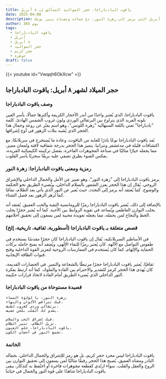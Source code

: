 ```yaml
---
title: ياقوت البادباراجا، حجر المواليد المتألق لـ ٨ أبريل
date: 2025-04-08
description: اشعر بأهمية ياقوت البادباراجا، حجر المواليد لـ ٨ أبريل الذي يرمز إلى زهرة النور. دع جماله ومعناه ينير يومك.
author: 365 يوم
tags:
  - ياقوت البادباراجا
  - أبريل
  - ٨ أبريل
  - حجر المواليد
  - حجر كريم
  - جوهرة
draft: false
---
```


{{< youtube id="Vwqqh6OkXcw" >}}

## حجر الميلاد لشهر ٨ أبريل: ياقوت البادباراجا

### وصف ياقوت البادباراجا

ياقوت البادباراجا، الذي يُعتبر واحدًا من أندر الأحجار الكريمة وأكثرها جمالًا، يأسر العين بلونه الفريد الذي يتراوح بين البرتقالي الوردي ولون غروب الشمس الهادئ. كلمة "بادباراجا" تعني باللغة السنهالية "زهرة اللوتس"، وهو اسم يعبّر عن روعة وجمال هذا الحجر الذي يُشبه بتلات الزهور في أوج إشراقها.

يُعد ياقوت البادباراجا نوعًا نادرًا للغاية من الياقوت، وعادة ما يُستخرج في سريلانكا، مع اكتشافات قليلة في مدغشقر وتنزانيا. يتميز هذا الحجر بدرجة شفافية لافتة ولمعان مميز، مما يجعله خيارًا مثاليًا في صناعة المجوهرات الفاخرة. بفضل تركيبته الكيميائية الفريدة، يعكس الضوء بطرق تضفي عليه بريقًا سحريًا يأسر القلوب.

### رمزية ومعنى ياقوت البادباراجا: زهرة النور

يرمز ياقوت البادباراجا إلى "زهرة النور"، وهو تعبير عن الأمل والجمال الداخلي والإشراق الروحي. يُقال إن هذا الحجر يعزز الشعور بالسلام الداخلي، ويُضيء الطريق نحو الحكمة والوضوح. كما يُعتقد أنه يرمز إلى التجدد، حيث يُعبر عن النور الذي يأتي بعد الظلام، تمامًا كما تُزهر الزهور بعد فصل الشتاء.

بالإضافة إلى ذلك، يُعتبر ياقوت البادباراجا رمزًا للرومانسية النقية والحب العميق. يُعتقد أنه يجلب التوازن العاطفي ويُساعد في تقوية الروابط بين الأحبة. كما أنه يُعتبر حجرًا يجلب الحظ والنجاح لمن يحمله، مما يجعله تعويذة محببة لمن يسعون إلى تحقيق أحلامهم.

### قصص متعلقة بـ ياقوت البادباراجا (أسطورية، ثقافية، تاريخية، إلخ)

في الأساطير السريلانكية، يُقال إن ياقوت البادباراجا كان حجرًا مقدسًا يستخدم في طقوس التواصل مع الآلهة. كان يُعتبر رمزًا للنقاء الإلهي، ويُعتقد أنه يمنح حامله بركات الحماية والإلهام. كما كان يُستخدم في الممارسات الروحية لتعزيز القوة الداخلية وفتح قنوات الطاقة الإيجابية.

ثقافيًا، يُعتبر ياقوت البادباراجا حجرًا مرتبطًا بالشجاعة والتميز. في الحضارات القديمة، كان يُهدى هذا الحجر كرمز للتقدير والاحترام بين القادة والملوك. كما أنه ارتبط بفكرة النور الداخلي الذي يُضيء الطريق أمام القادة لاتخاذ قرارات حكيمة.

### قصيدة مستوحاة من ياقوت البادباراجا

```
زهرة النور، يا لؤلؤة السماء،  
فيك تتراقص الألوان والبهاء.  
برتقالي وردي كغروب لطيف،  
يشدو لك القلب بلحن عفيف.

فيك إشراق الحب والسلام،  
تزيل الظلام، تنير الظلام.  
ياقوت البادباراجا، حلم العيون،  
تجمع النور في أحضان الكون.
```

### الخاتمة

ياقوت البادباراجا ليس مجرد حجر كريم، بل هو رمز للإشراق والجمال الداخلي. بجماله النادر ومعناه العميق، يُصبح هذا الحجر رفيقًا مثاليًا لمن يسعون إلى تحقيق التوازن بين الروح والعقل والقلب. سواء ارتُدي كقطعة مجوهرات فاخرة أو احتُفظ به كتذكار، يبقى ياقوت البادباراجا شاهدًا على قوة النور والجمال في حياتنا.
